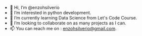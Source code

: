 - 👋 Hi, I’m @enzohsilverio
- 👀 I’m interested in python development.
- 🌱 I’m currently learning Data Science from Let's Code Course.
- 💞️ I’m looking to collaborate on as many projects as I can.
- 📫 You can reach me on : enzohsilverio@gmail.com.

<!---
enzohsilverio/enzohsilverio is a ✨ special ✨ repository because its `README.md` (this file) appears on your GitHub profile.
You can click the Preview link to take a look at your changes.
--->
